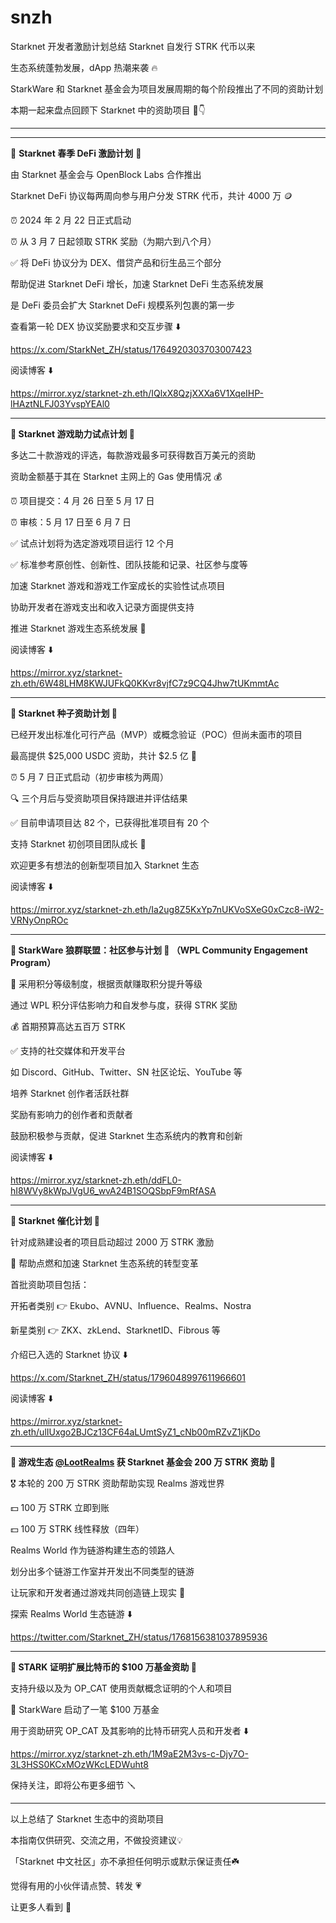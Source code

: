 # snzh
Starknet 开发者激励计划总结
Starknet 自发行 STRK 代币以来

生态系统蓬勃发展，dApp 热潮来袭 🔥

StarkWare 和 Starknet 基金会为项目发展周期的每个阶段推出了不同的资助计划

本期一起来盘点回顾下 Starknet 中的资助项目 🧵👇 

---

---

🌟 **Starknet 春季 DeFi 激励计划** 🌟 

由 Starknet 基金会与 OpenBlock Labs 合作推出 

Starknet DeFi 协议每两周向参与用户分发 STRK 代币，共计 4000 万 🪙 

⏰ 2024 年 2 月 22 日正式启动

⏰ 从 3 月 7 日起领取 STRK 奖励（为期六到八个月）

✅ 将 DeFi 协议分为 DEX、借贷产品和衍生品三个部分

帮助促进 Starknet DeFi 增长，加速 Starknet DeFi 生态系统发展

是 DeFi 委员会扩大 Starknet DeFi 规模系列包裹的第一步

查看第一轮 DEX 协议奖励要求和交互步骤 ⬇️ 

https://x.com/StarkNet_ZH/status/1764920303703007423

阅读博客 ⬇️ 

https://mirror.xyz/starknet-zh.eth/IQlxX8QzjXXXa6V1XqeIHP-lHAztNLFJ03YvspYEAl0

---

**🌟 Starknet 游戏助力试点计划 🌟** 

多达二十款游戏的评选，每款游戏最多可获得数百万美元的资助

资助金额基于其在 Starknet 主网上的 Gas 使用情况 💰 

⏰ 项目提交：4 月 26 日至 5 月 17 日

⏰ 审核：5 月 17 日至 6 月 7 日

✅ 试点计划将为选定游戏项目运行 12 个月

✅ 标准参考原创性、创新性、团队技能和记录、社区参与度等

加速 Starknet 游戏和游戏工作室成长的实验性试点项目

协助开发者在游戏支出和收入记录方面提供支持

推进 Starknet 游戏生态系统发展 👾 

阅读博客 ⬇️ 

https://mirror.xyz/starknet-zh.eth/6W48LHM8KWJUFkQ0KKvr8vjfC7z9CQ4Jhw7tUKmmtAc

---

**🌟 Starknet 种子资助计划 🌟** 

已经开发出标准化可行产品（MVP）或概念验证（POC）但尚未面市的项目

最高提供 $25,000 USDC 资助，共计 $2.5 亿 🤑 

⏰ 5 月 7 日正式启动（初步审核为两周）

🔍 三个月后与受资助项目保持跟进并评估结果

✅ 目前申请项目达 82 个，已获得批准项目有 20 个

支持 Starknet 初创项目团队成长 🌟 

欢迎更多有想法的创新型项目加入 Starknet 生态

阅读博客 ⬇️ 

https://mirror.xyz/starknet-zh.eth/Ia2ug8Z5KxYp7nUKVoSXeG0xCzc8-iW2-VRNyOnpROc

---

**🌟 StarkWare 狼群联盟：社区参与计划 🌟 （WPL Community Engagement Program）**

📝 采用积分等级制度，根据贡献赚取积分提升等级

通过 WPL 积分评估影响力和自发参与度，获得 STRK 奖励 

💰 首期预算高达五百万 STRK

✅ 支持的社交媒体和开发平台

如 Discord、GitHub、Twitter、SN 社区论坛、YouTube 等

培养 Starknet 创作者活跃社群

奖励有影响力的创作者和贡献者

鼓励积极参与贡献，促进 Starknet 生态系统内的教育和创新

阅读博客 ⬇️ 

https://mirror.xyz/starknet-zh.eth/ddFL0-hI8WVy8kWpJVgU6_wvA24B1SOQSbpF9mRfASA

---

**🌟 Starknet 催化计划 🌟** 

针对成熟建设者的项目启动超过 2000 万 STRK 激励

🚀 帮助点燃和加速 Starknet 生态系统的转型变革

首批资助项目包括：

开拓者类别 👉 Ekubo、AVNU、Influence、Realms、Nostra 

新星类别 👉 ZKX、zkLend、StarknetID、Fibrous 等

介绍已入选的 Starknet 协议 ⬇️ 

https://x.com/Starknet_ZH/status/1796048997611966601

阅读博客 ⬇️ 

https://mirror.xyz/starknet-zh.eth/ulIUxgo2BJCz13CF64aLUmtSyZ1_cNb00mRZvZ1jKDo

---

**🌟 游戏生态 [@LootRealms](https://x.com/LootRealms) 获 Starknet 基金会 200 万 STRK 资助 🌟** 

🎖️ 本轮的 200 万 STRK 资助帮助实现 Realms 游戏世界

💵 100 万 STRK 立即到账

💵 100 万 STRK 线性释放（四年）

Realms World 作为链游构建生态的领路人

划分出多个链游工作室并开发出不同类型的链游

让玩家和开发者通过游戏共同创造链上现实 👾 

探索 Realms World 生态链游 ⬇️ 

https://twitter.com/Starknet_ZH/status/1768156381037895936

---

**🌟 STARK 证明扩展比特币的 $100 万基金资助 🌟** 

支持升级以及为 OP_CAT 使用贡献概念证明的个人和项目

💬 StarkWare 启动了一笔 $100 万基金

用于资助研究 OP_CAT 及其影响的比特币研究人员和开发者 ⬇️ 

https://mirror.xyz/starknet-zh.eth/1M9aE2M3vs-c-Djy7O-3L3HSS0KCxMOzWKcLEDWuht8

保持关注，即将公布更多细节 🪛 

---

以上总结了 Starknet 生态中的资助项目

本指南仅供研究、交流之用，不做投资建议💡

「Starknet 中文社区」亦不承担任何明示或默示保证责任☘️

觉得有用的小伙伴请点赞、转发 💗 

让更多人看到 🙌
